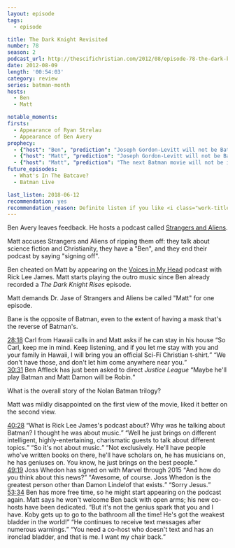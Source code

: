 ```yaml
---
layout: episode
tags:
  - episode

title: The Dark Knight Revisited
number: 78
season: 2
podcast_url: http://thescifichristian.com/2012/08/episode-78-the-dark-knight-revisited/
date: 2012-08-09
length: '00:54:03'
category: review
series: batman-month
hosts:
  - Ben
  - Matt

notable_moments:
firsts:
  - Appearance of Ryan Strelau
  - Appearance of Ben Avery
prophecy: 
  - {"host": "Ben", "prediction": "Joseph Gordon-Levitt will not be Batman in the Justice League movie", "veracity": true, "comments": ""}
  - {"host": "Matt", "prediction": "Joseph Gordon-Levitt will not be Batman in the Justice League movie", "veracity": true, "comments": ""}
  - {"host": "Matt", "prediction": "The next Batman movie will not be in the Nolan-verse, although it will have the same feel", "veracity": true, "comments": ""}
future_episodes: 
  - What's In The Batcave? 
  - Batman Live 

last_listen: 2018-06-12
recommendation: yes
recommendation_reason: Definite listen if you like <i class="work-title">The Dark Knight Rises</i>. Even if not, the banter between Matt and "guest host" Ben De Bono might be enough.
---
```

Ben Avery leaves feedback. He hosts a podcast called [Strangers and Aliens](http://strangersandaliens.com/). 

Matt accuses Strangers and Aliens of ripping them off: they talk about science fiction and Christianity, they have a "Ben", and they end their podcast by saying "signing off".

Ben cheated on Matt by appearing on the [Voices in My Head](https://rickleejames.podbean.com/) podcast with Rick Lee James. Matt starts playing the outro music since Ben already recorded a <i class="work-title">The Dark Knight Rises</i> episode.

Matt demands Dr. Jase of Strangers and Aliens be called "Matt" for one episode.

Bane is the opposite of Batman, even to the extent of having a mask that's the reverse of Batman's. 

<div class="quote">
  <a class="timestamp tag is-medium is-rounded is-primary" href="http://thescifichristian.com/2012/08/episode-78-the-dark-knight-revisited/#t=28:18">28:18</a>
  <span class="quote-context is-size-6">Carl from Hawaii calls in and Matt asks if he can stay in his house</span>
  <q class="matt">So Carl, keep me in mind. Keep listening, and if you let me stay with you and your family in Hawaii, I will bring you an official Sci-Fi Christian t-shirt.</q>
  <q class="ben">We don't have those, and don't let him come anywhere near you.</q>
</div>

<div class="quote">
  <a class="timestamp tag is-medium is-rounded is-primary" href="http://thescifichristian.com/2012/08/episode-78-the-dark-knight-revisited/#t=30:31">30:31</a>
  <span class="quote-context is-size-6">Ben Affleck has just been asked to direct <i class="work-title">Justice League</i></span>
  <q class="ben">Maybe he'll play Batman and Matt Damon will be Robin.</q>
</div>

What is the overall story of the Nolan Batman trilogy? 

Matt was mildly disappointed on the first view of the movie, liked it better on the second view.

<div class="quote">
  <a class="timestamp tag is-medium is-rounded is-primary" href="http://thescifichristian.com/2012/08/episode-78-the-dark-knight-revisited/#t=40:28">40:28</a>
  <span class="quote-context is-size-6"></span>
  <q class="matt">What is Rick Lee James's podcast about? Why was he talking about Batman? I thought he was about music.</q>
  <q class="ben">Well he just brings on different intelligent, highly-entertaining, charismatic guests to talk about different topics.</q>
  <q class="matt">So it's not about music.</q>
  <q class="ben">Not exclusively. He'll have people who've written books on there, he'll have scholars on, he has musicians on, he has geniuses on. You know, he just brings on the best people.</q>
</div>

<div class="quote">
  <a class="timestamp tag is-medium is-rounded is-primary" href="http://thescifichristian.com/2012/08/episode-78-the-dark-knight-revisited/#t=49:19">49:19</a>
  <span class="quote-context is-size-6">Joss Whedon has signed on with Marvel through 2015</span>
  <q class="ben">And how do you think about this news?</q>
  <q class="matt">Awesome, of course. Joss Whedon is the greatest person other than Damon Lindelof that exists.</q>
  <q class="ben">Sorry Jesus.</q>
</div>

<div class="quote">
  <a class="timestamp tag is-medium is-rounded is-primary" href="http://thescifichristian.com/2012/08/episode-78-the-dark-knight-revisited/#t=52:34">53:34</a>
  <span class="quote-context is-size-6">Ben has more free time, so he might start appearing on the podcast again. Matt says he won't welcome Ben back with open arms; his new co-hosts have been dedicated.</span>
  <q class="ben">But it's not the genius spark that you and I have. Koby gets up to go to the bathroom all the time! He's got the weakest bladder in the world!</q>
  <q class="matt">He continues to receive text messages after numerous warnings.</q>
  <q class="ben">You need a co-host who doesn't text and has an ironclad bladder, and that is me. I want my chair back.</q>
</div>